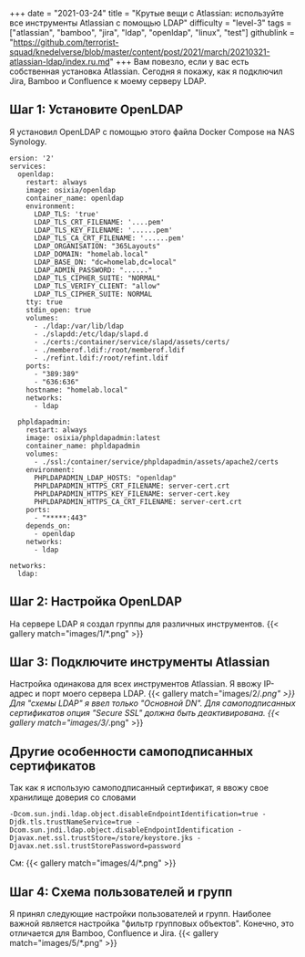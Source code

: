 +++
date = "2021-03-24"
title = "Крутые вещи с Atlassian: используйте все инструменты Atlassian с помощью LDAP"
difficulty = "level-3"
tags = ["atlassian", "bamboo", "jira", "ldap", "openldap", "linux", "test"]
githublink = "https://github.com/terrorist-squad/knedelverse/blob/master/content/post/2021/march/20210321-atlassian-ldap/index.ru.md"
+++
Вам повезло, если у вас есть собственная установка Atlassian. Сегодня я покажу, как я подключил Jira, Bamboo и Confluence к моему серверу LDAP.
## Шаг 1: Установите OpenLDAP
Я установил OpenLDAP с помощью этого файла Docker Compose на NAS Synology.
```
ersion: '2'
services:
  openldap:
    restart: always
    image: osixia/openldap
    container_name: openldap
    environment:
      LDAP_TLS: 'true'
      LDAP_TLS_CRT_FILENAME: '....pem'
      LDAP_TLS_KEY_FILENAME: '......pem'
      LDAP_TLS_CA_CRT_FILENAME: '......pem'
      LDAP_ORGANISATION: "365Layouts"
      LDAP_DOMAIN: "homelab.local"
      LDAP_BASE_DN: "dc=homelab,dc=local"
      LDAP_ADMIN_PASSWORD: "......"
      LDAP_TLS_CIPHER_SUITE: "NORMAL"
      LDAP_TLS_VERIFY_CLIENT: "allow"
      LDAP_TLS_CIPHER_SUITE: NORMAL
    tty: true
    stdin_open: true
    volumes:
      - ./ldap:/var/lib/ldap
      - ./slapdd:/etc/ldap/slapd.d
      - ./certs:/container/service/slapd/assets/certs/
      - ./memberof.ldif:/root/memberof.ldif
      - ./refint.ldif:/root/refint.ldif
    ports:
      - "389:389"
      - "636:636"
    hostname: "homelab.local"
    networks:
      - ldap

  phpldapadmin:
    restart: always
    image: osixia/phpldapadmin:latest
    container_name: phpldapadmin
    volumes:
      - ./ssl:/container/service/phpldapadmin/assets/apache2/certs
    environment:
      PHPLDAPADMIN_LDAP_HOSTS: "openldap"
      PHPLDAPADMIN_HTTPS_CRT_FILENAME: server-cert.crt
      PHPLDAPADMIN_HTTPS_KEY_FILENAME: server-cert.key
      PHPLDAPADMIN_HTTPS_CA_CRT_FILENAME: server-cert.crt
    ports:
      - "*****:443"
    depends_on:
      - openldap
    networks:
      - ldap

networks:
  ldap:

```

## Шаг 2: Настройка OpenLDAP
На сервере LDAP я создал группы для различных инструментов.
{{< gallery match="images/1/*.png" >}}

## Шаг 3: Подключите инструменты Atlassian
Настройка одинакова для всех инструментов Atlassian. Я ввожу IP-адрес и порт моего сервера LDAP.
{{< gallery match="images/2/*.png" >}}
Для "схемы LDAP" я ввел только "Основной DN". Для самоподписанных сертификатов опция "Secure SSL" должна быть деактивирована.
{{< gallery match="images/3/*.png" >}}

## Другие особенности самоподписанных сертификатов
Так как я использую самоподписанный сертификат, я ввожу свое хранилище доверия со словами
```
-Dcom.sun.jndi.ldap.object.disableEndpointIdentification=true -Djdk.tls.trustNameService=true -Dcom.sun.jndi.ldap.object.disableEndpointIdentification -Djavax.net.ssl.trustStore=/store/keystore.jks -Djavax.net.ssl.trustStorePassword=password

```
См:
{{< gallery match="images/4/*.png" >}}

## Шаг 4: Схема пользователей и групп
Я принял следующие настройки пользователей и групп. Наиболее важной является настройка "фильтр групповых объектов". Конечно, это отличается для Bamboo, Confluence и Jira.
{{< gallery match="images/5/*.png" >}}
